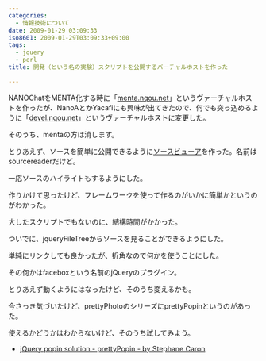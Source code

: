 ```yaml
---
categories:
  - 情報技術について
date: 2009-01-29 03:09:33
iso8601: 2009-01-29T03:09:33+09:00
tags:
  - jquery
  - perl
title: 開発（という名の実験）スクリプトを公開するバーチャルホストを作った

---
```


NANOChatをMENTA化する時に「[menta.nqou.net](https://www.nqou.net)」というヴァーチャルホストを作ったが、NanoAとかYacafiにも興味が出てきたので、何でも突っ込めるように「[devel.nqou.net](https://www.nqou.net)」というヴァーチャルホストに変更した。

そのうち、mentaの方は消します。

とりあえず、ソースを簡単に公開できるように[ソースビューア](https://www.nqou.net)を作った。名前はsourcereaderだけど。

一応ソースのハイライトもするようにした。

作りかけて思ったけど、フレームワークを使って作るのがいかに簡単かというのがわかった。

大したスクリプトでもないのに、結構時間がかかった。

ついでに、jqueryFileTreeからソースを見ることができるようにした。

単純にリンクしても良かったが、折角なので何かを使うことにした。

その何かはfaceboxという名前のjQueryのプラグイン。

とりあえず動くようにはなったけど、そのうち変えるかも。

今さっき気づいたけど、prettyPhotoのシリーズにprettyPopinというのがあった。

使えるかどうかはわからないけど、そのうち試してみよう。


- [jQuery popin solution - prettyPopin - by Stephane Caron](http://www.no-margin-for-errors.com/projects/prettyPopin/)
